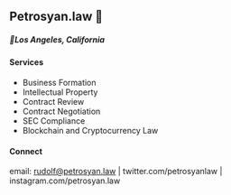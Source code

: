 ## Petrosyan.law 🚀 

##### 📍Los Angeles, California


#### Services

- Business Formation
- Intellectual Property 
- Contract Review
- Contract Negotiation
- SEC Compliance
- Blockchain and Cryptocurrency Law

#### Connect

email: rudolf@petrosyan.law | twitter.com/petrosyanlaw | instagram.com/petrosyan.law 

